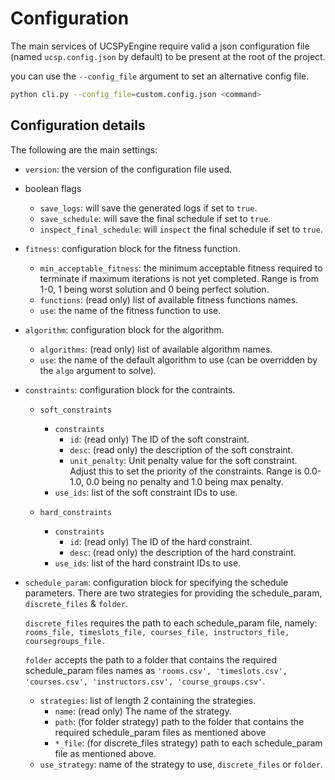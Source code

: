 # Configuration

The main services of UCSPyEngine require valid a json configuration file (named `ucsp.config.json` by default) to be present at the root of the project.

you can use the `--config_file` argument to set an alternative config file.

```bash
python cli.py --config_file=custom.config.json <command>
```

## Configuration details

The following are the main settings:

- `version`: the version of the configuration file used.

- boolean flags

  - `save_logs`: will save the generated logs if set to `true`.
  - `save_schedule`: will save the final schedule if set to `true`.
  - `inspect_final_schedule`: will `inspect` the final schedule if set to `true`.

- `fitness`: configuration block for the fitness function.

  - `min_acceptable_fitness`: the minimum acceptable fitness required to terminate if maximum iterations is not yet completed. Range is from 1-0, 1 being worst solution and 0 being perfect solution.
  - `functions`: (read only) list of available fitness functions names.
  - `use`: the name of the fitness function to use.

- `algorithm`: configuration block for the algorithm.

  - `algorithms`: (read only) list of available algorithm names.
  - `use`: the name of the default algorithm to use (can be overridden by the `algo` argument to solve).

- `constraints`: configuration block for the contraints.

  - `soft_constraints`

    - `constraints`
      - `id`: (read only) The ID of the soft constraint.
      - `desc`: (read only) the description of the soft constraint.
      - `unit_penalty`: Unit penalty value for the soft constraint. Adjust this to set the priority of the constraints. Range is 0.0-1.0, 0.0 being no penalty and 1.0 being max penalty.
    - `use_ids`: list of the soft constraint IDs to use.

  - `hard_constraints`
    - `constraints`
      - `id`: (read only) The ID of the hard constraint.
      - `desc`: (read only) the description of the hard constraint.
    - `use_ids`: list of the hard constraint IDs to use.

- `schedule_param`: configuration block for specifying the schedule parameters. There are two strategies for providing the schedule_param, `discrete_files` & `folder`.

  `discrete_files` requires the path to each schedule_param file, namely: `rooms_file, timeslots_file, courses_file, instructors_file, coursegroups_file.`

  `folder` accepts the path to a folder that contains the required schedule_param files names as `'rooms.csv', 'timeslots.csv', 'courses.csv', 'instructors.csv', 'course_groups.csv'`.

  - `strategies`: list of length 2 containing the strategies.
    - `name`: (read only) The name of the strategy.
    - `path`: (for folder strategy) path to the folder that contains the required schedule_param files as mentioned above
    - `*_file`: (for discrete_files strategy) path to each schedule_param file as mentioned above.
  - `use_strategy`: name of the strategy to use, `discrete_files` or `folder`.
